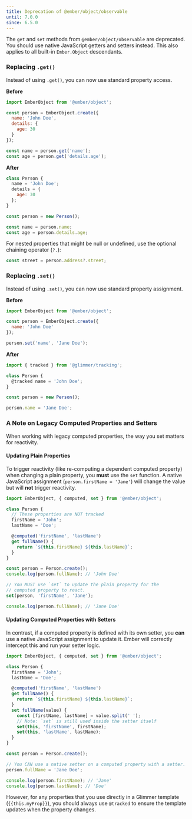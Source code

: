```yaml
---
title: Deprecation of @ember/object/observable
until: 7.0.0
since: 6.5.0
---
```


The `get` and `set` methods from `@ember/object/observable` are deprecated. You should use native JavaScript getters and setters instead. This also applies to all built-in `Ember.Object` descendants.

### Replacing `.get()`

Instead of using `.get()`, you can now use standard property access.

**Before**

```javascript
import EmberObject from '@ember/object';

const person = EmberObject.create({
  name: 'John Doe',
  details: {
    age: 30
  }
});

const name = person.get('name');
const age = person.get('details.age');
```

**After**

```javascript
class Person {
  name = 'John Doe';
  details = {
    age: 30
  };
}

const person = new Person();

const name = person.name;
const age = person.details.age;
```

For nested properties that might be null or undefined, use the optional chaining operator (`?.`):

```javascript
const street = person.address?.street;
```

### Replacing `.set()`

Instead of using `.set()`, you can now use standard property assignment.

**Before**

```javascript
import EmberObject from '@ember/object';

const person = EmberObject.create({
  name: 'John Doe'
});

person.set('name', 'Jane Doe');
```

**After**

```javascript
import { tracked } from '@glimmer/tracking';

class Person {
  @tracked name = 'John Doe';
}

const person = new Person();

person.name = 'Jane Doe';
```

### A Note on Legacy Computed Properties and Setters

When working with legacy computed properties, the way you set matters for reactivity.

#### Updating Plain Properties

To trigger reactivity (like re-computing a dependent computed property) when changing a plain property, you **must** use the `set` function. A native JavaScript assignment (`person.firstName = 'Jane'`) will change the value but will **not** trigger reactivity.

```javascript
import EmberObject, { computed, set } from '@ember/object';

class Person {
  // These properties are NOT tracked
  firstName = 'John';
  lastName = 'Doe';

  @computed('firstName', 'lastName')
  get fullName() {
    return `${this.firstName} ${this.lastName}`;
  }
}

const person = Person.create();
console.log(person.fullName); // 'John Doe'

// You MUST use `set` to update the plain property for the
// computed property to react.
set(person, 'firstName', 'Jane');

console.log(person.fullName); // 'Jane Doe'
```

#### Updating Computed Properties with Setters

In contrast, if a computed property is defined with its own setter, you **can** use a native JavaScript assignment to update it. Ember will correctly intercept this and run your setter logic.

```javascript
import EmberObject, { computed, set } from '@ember/object';

class Person { 
  firstName = 'John';
  lastName = 'Doe';

  @computed('firstName', 'lastName')
  get fullName() {
    return `${this.firstName} ${this.lastName}`;
  }
  set fullName(value) {
    const [firstName, lastName] = value.split(' ');
    // Note: `set` is still used inside the setter itself
    set(this, 'firstName', firstName);
    set(this, 'lastName', lastName);
  }
}

const person = Person.create();

// You CAN use a native setter on a computed property with a setter.
person.fullName = 'Jane Doe';

console.log(person.firstName); // 'Jane'
console.log(person.lastName); // 'Doe'
```

However, for any properties that you use directly in a Glimmer template (`{{this.myProp}}`), you should always use `@tracked` to ensure the template updates when the property changes.
